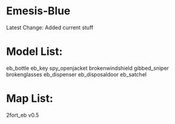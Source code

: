 # Emesis-Blue

Latest Change: Added current stuff

# Model List:

eb_bottle
eb_key
spy_openjacket
brokenwindshield
gibbed_sniper
brokenglasses
eb_dispenser
eb_disposaldoor
eb_satchel

# Map List:

2fort_eb v0.5


